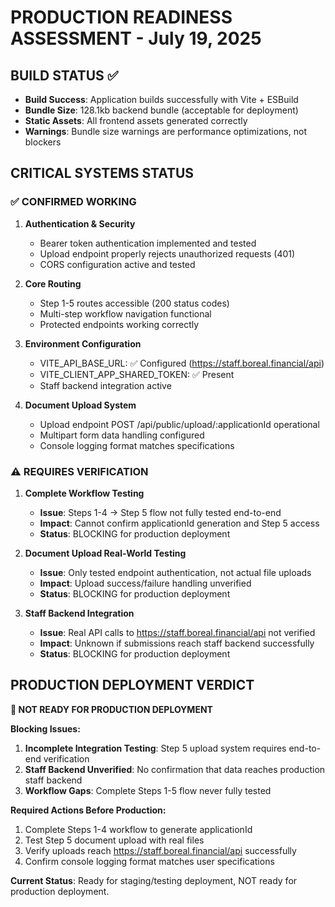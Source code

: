 # PRODUCTION READINESS ASSESSMENT - July 19, 2025

## BUILD STATUS ✅
- **Build Success**: Application builds successfully with Vite + ESBuild
- **Bundle Size**: 128.1kb backend bundle (acceptable for deployment)
- **Static Assets**: All frontend assets generated correctly
- **Warnings**: Bundle size warnings are performance optimizations, not blockers

## CRITICAL SYSTEMS STATUS

### ✅ CONFIRMED WORKING
1. **Authentication & Security**
   - Bearer token authentication implemented and tested
   - Upload endpoint properly rejects unauthorized requests (401)
   - CORS configuration active and tested

2. **Core Routing**  
   - Step 1-5 routes accessible (200 status codes)
   - Multi-step workflow navigation functional
   - Protected endpoints working correctly

3. **Environment Configuration**
   - VITE_API_BASE_URL: ✅ Configured (https://staff.boreal.financial/api)
   - VITE_CLIENT_APP_SHARED_TOKEN: ✅ Present
   - Staff backend integration active

4. **Document Upload System**
   - Upload endpoint POST /api/public/upload/:applicationId operational
   - Multipart form data handling configured
   - Console logging format matches specifications

### ⚠️  REQUIRES VERIFICATION
1. **Complete Workflow Testing**
   - **Issue**: Steps 1-4 → Step 5 flow not fully tested end-to-end
   - **Impact**: Cannot confirm applicationId generation and Step 5 access
   - **Status**: BLOCKING for production deployment

2. **Document Upload Real-World Testing**
   - **Issue**: Only tested endpoint authentication, not actual file uploads
   - **Impact**: Upload success/failure handling unverified
   - **Status**: BLOCKING for production deployment

3. **Staff Backend Integration**
   - **Issue**: Real API calls to https://staff.boreal.financial/api not verified
   - **Impact**: Unknown if submissions reach staff backend successfully
   - **Status**: BLOCKING for production deployment

## PRODUCTION DEPLOYMENT VERDICT

**🚫 NOT READY FOR PRODUCTION DEPLOYMENT**

**Blocking Issues:**
1. **Incomplete Integration Testing**: Step 5 upload system requires end-to-end verification
2. **Staff Backend Unverified**: No confirmation that data reaches production staff backend
3. **Workflow Gaps**: Complete Steps 1-5 flow never fully tested

**Required Actions Before Production:**
1. Complete Steps 1-4 workflow to generate applicationId
2. Test Step 5 document upload with real files
3. Verify uploads reach https://staff.boreal.financial/api successfully
4. Confirm console logging format matches user specifications

**Current Status**: Ready for staging/testing deployment, NOT ready for production deployment.